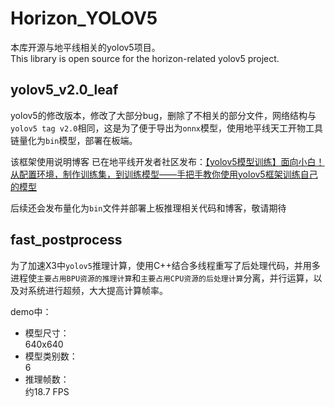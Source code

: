 # Horizon_YOLOV5
本库开源与地平线相关的yolov5项目。  
This library is open source for the horizon-related yolov5 project.

## yolov5_v2.0_leaf
yolov5的修改版本，修改了大部分bug，删除了不相关的部分文件，网络结构与`yolov5 tag v2.0`相同，这是为了便于导出为`onnx`模型，使用地平线天工开物工具链量化为`bin`模型，部署在板端。  

该框架使用说明博客 已在地平线开发者社区发布：[【yolov5模型训练】面向小白！从配置环境，制作训练集，到训练模型——手把手教你使用yolov5框架训练自己的模型](https://developer.horizon.ai/forumDetail/185446371330059463)

后续还会发布量化为`bin`文件并部署上板推理相关代码和博客，敬请期待

## fast_postprocess
为了加速X3中`yolov5`推理计算，使用C++结合多线程重写了后处理代码，并用多进程使`主要占用BPU资源的推理计算`和`主要占用CPU资源的后处理计算`分离，并行运算，以及对系统进行超频，大大提高计算帧率。  
  
demo中：
- 模型尺寸：    
640x640  
- 模型类别数：  
6
- 推理帧数：    
约18.7 FPS